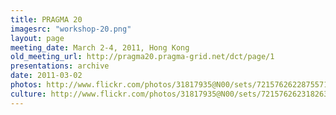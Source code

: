 ```yaml
---
title: PRAGMA 20
imagesrc: "workshop-20.png"
layout: page
meeting_date: March 2-4, 2011, Hong Kong
old_meeting_url: http://pragma20.pragma-grid.net/dct/page/1
presentations: archive
date: 2011-03-02
photos: http://www.flickr.com/photos/31817935@N00/sets/72157626228755714/
culture: http://www.flickr.com/photos/31817935@N00/sets/72157626231826396/
---
```


